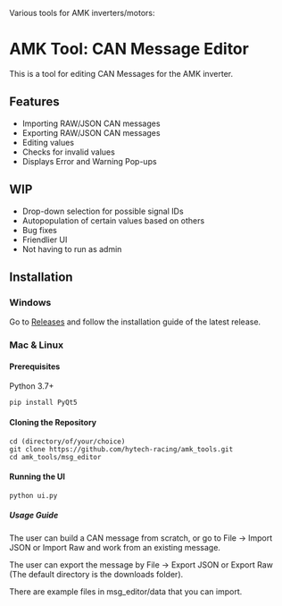 Various tools for AMK inverters/motors:
# AMK Tool: CAN Message Editor
This is a tool for editing CAN Messages for the AMK inverter.

## Features
- Importing RAW/JSON CAN messages
- Exporting RAW/JSON CAN messages
- Editing values
- Checks for invalid values
- Displays Error and Warning Pop-ups

## WIP
- Drop-down selection for possible signal IDs
- Autopopulation of certain values based on others
- Bug fixes
- Friendlier UI
- Not having to run as admin

## Installation
### Windows
Go to [Releases](https://github.com/hytech-racing/amk_tools/releases) and follow the installation guide of the latest release.
### Mac & Linux
#### Prerequisites
Python 3.7+
```
pip install PyQt5
```
#### Cloning the Repository
```terminal
cd (directory/of/your/choice)
git clone https://github.com/hytech-racing/amk_tools.git
cd amk_tools/msg_editor
```
#### Running the UI
```
python ui.py
```

##### Usage Guide
The user can build a CAN message from scratch, or go to File -> Import JSON or Import Raw and work from an existing message.

The user can export the message by File -> Export JSON or Export Raw (The default directory is the downloads folder).

There are example files in msg_editor/data that you can import.

